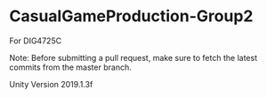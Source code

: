 # CasualGameProduction-Group2
For DIG4725C

Note: Before submitting a pull request, make sure to fetch the latest commits from the master branch.

Unity Version 2019.1.3f
